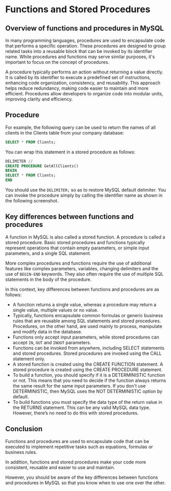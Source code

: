# Functions and Stored Procedures


## Overview of functions and procedures in MySQL

In many programming languages, procedures are used to encapsulate code that performs a specific operation. These procedures are designed to group related tasks into a reusable block that can be invoked by its identifier name. While procedures and functions may serve similar purposes, it's important to focus on the concept of procedures.

A procedure typically performs an action without returning a value directly. It is called by its identifier to execute a predefined set of instructions, enhancing code organization, consistency, and reusability. This approach helps reduce redundancy, making code easier to maintain and more efficient. Procedures allow developers to organize code into modular units, improving clarity and efficiency.


## Procedure

For example, the following query can be used to return the names of all clients in the Clients table from your company database:


```sql
SELECT * FROM Clients;

```

You can wrap this statement in a stored procedure as follows:


```sql
DELIMITER //
CREATE PROCEDURE GetAllClients()
BEGIN
SELECT * FROM Clients;
END

```

You should use the `DELIMITER;` so as to restore MySQL default delimiter. You can invoke the procedure simply by calling the identifier name as shown in the following screenshot.


## Key differences between functions and procedures

A function in MySQL is also called a stored function. A procedure is called a stored procedure. Basic stored procedures and functions typically represent operations that contain empty parameters, or simple input parameters, and a single SQL statement.

More complex procedures and functions require the use of additional features like complex parameters, variables, changing delimiters and the use of `BEGIN-END` keywords. They also often require the use of multiple SQL statements in the body of the procedure.

In this context, key differences between functions and procedures are as follows:

  + A function returns a single value, whereas a procedure may return a single value, multiple values or no value.
  + Typically, functions encapsulate common formulas or generic business rules that are reusable among SQL statements and stored procedures. Procedures, on the other hand, are used mainly to process, manipulate and modify data in the database.
  + Functions only accept input parameters, while stored procedures can accept `IN`, `OUT` and `INOUT` parameters.
  + Functions can be invoked from anywhere, including SELECT statements and stored procedures. Stored procedures are invoked using the CALL statement only.
  + A stored function is created using the CREATE FUNCTION statement. A stored procedure is created using the CREATE PROCEDURE statement.
  + To build a function, you should specify if it is a DETERMINISTIC function or not. This means that you need to decide if the function always returns the same result for the same input parameters. If you don't use DETERMINISTIC, then MySQL uses the NOT DETERMINISTIC option by default.
  + To build functions you must specify the data type of the return value in the RETURNS statement. This can be any valid MySQL data type. However, there’s no need to do this with stored procedures.


## Conclusion

Functions and procedures are used to encapsulate code that can be executed to implement repetitive tasks such as equations, formulas or business rules.

In addition, functions and stored procedures make your code more consistent, reusable and easier to use and maintain.

However, you should be aware of the key differences between functions and procedures in MySQL so that you know when to use one over the other.

